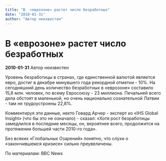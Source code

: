 ```yaml
---
title: "В  «еврозоне» растет число безработных"
date: "2010-01-31"
author: "Автор неизвестен"
---
```


# В  «еврозоне» растет число безработных

**2010-01-31** Автор неизвестен

Уровень безработицы в странах, где единственной валютой является евро, достиг в декабре минувшего года рекордной отметки - 10%. На сегодняшний день количество безработных в «еврозоне» составило 15,8 млн. человек, по всему Евросоюзу - 23 миллиона. Печальней всего дела обстоят в маленькой, но очень национально сознательной Латвии - там не трудоустроены 22,8%.

Комментируя эти данные, некто Говард Арчер - эксперт из «IHS Global Insight» (что бы это не означало) - сказал: «Хотя рост безработицы замедлился в последние месяцы, он, вероятнее всего, продолжится на протяжении большей части 2010-го года».

Без всяких «Глобальных Озарений» понятно, что слухи о «закончившемся кризисе» сильно преувеличены.

По материалам: BBC News